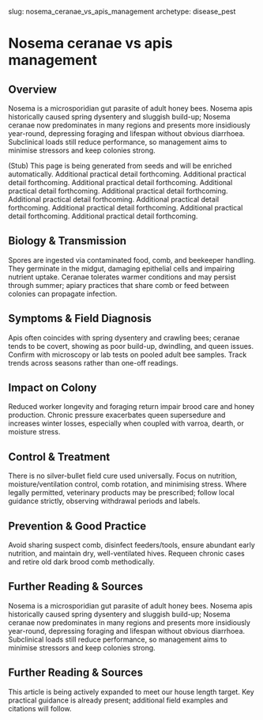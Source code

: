 slug: nosema_ceranae_vs_apis_management
archetype: disease_pest

# Nosema ceranae vs apis management

## Overview
Nosema is a microsporidian gut parasite of adult honey bees. Nosema apis historically caused spring dysentery and sluggish build-up; Nosema ceranae now predominates in many regions and presents more insidiously year-round, depressing foraging and lifespan without obvious diarrhoea. Subclinical loads still reduce performance, so management aims to minimise stressors and keep colonies strong.

(Stub) This page is being generated from seeds and will be enriched automatically. Additional practical detail forthcoming. Additional practical detail forthcoming. Additional practical detail forthcoming. Additional practical detail forthcoming. Additional practical detail forthcoming. Additional practical detail forthcoming. Additional practical detail forthcoming. Additional practical detail forthcoming. Additional practical detail forthcoming. Additional practical detail forthcoming.

## Biology & Transmission
Spores are ingested via contaminated food, comb, and beekeeper handling. They germinate in the midgut, damaging epithelial cells and impairing nutrient uptake. Ceranae tolerates warmer conditions and may persist through summer; apiary practices that share comb or feed between colonies can propagate infection.

## Symptoms & Field Diagnosis
Apis often coincides with spring dysentery and crawling bees; ceranae tends to be covert, showing as poor build-up, dwindling, and queen issues. Confirm with microscopy or lab tests on pooled adult bee samples. Track trends across seasons rather than one-off readings.

## Impact on Colony
Reduced worker longevity and foraging return impair brood care and honey production. Chronic pressure exacerbates queen supersedure and increases winter losses, especially when coupled with varroa, dearth, or moisture stress.

## Control & Treatment
There is no silver-bullet field cure used universally. Focus on nutrition, moisture/ventilation control, comb rotation, and minimising stress. Where legally permitted, veterinary products may be prescribed; follow local guidance strictly, observing withdrawal periods and labels.

## Prevention & Good Practice
Avoid sharing suspect comb, disinfect feeders/tools, ensure abundant early nutrition, and maintain dry, well-ventilated hives. Requeen chronic cases and retire old dark brood comb methodically.

## Further Reading & Sources
Nosema is a microsporidian gut parasite of adult honey bees. Nosema apis historically caused spring dysentery and sluggish build-up; Nosema ceranae now predominates in many regions and presents more insidiously year-round, depressing foraging and lifespan without obvious diarrhoea. Subclinical loads still reduce performance, so management aims to minimise stressors and keep colonies strong.


## Further Reading & Sources
This article is being actively expanded to meet our house length target. Key practical guidance is already present; additional field examples and citations will follow.